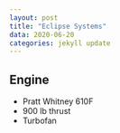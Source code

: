 ```yaml
---
layout: post
title: "Eclipse Systems"
data: 2020-06-20
categories: jekyll update
---
```


<head>
  <script type="text/javascript"
          src="http://cdn.mathjax.org/mathjax/latest/MathJax.js?config=TeX-AMS-MML_HTMLorMML">
  </script>
</head>



## **Engine**
- Pratt Whitney 610F
- 900 lb thrust
- Turbofan
